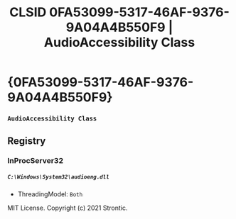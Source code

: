 ﻿---
title: "CLSID 0FA53099-5317-46AF-9376-9A04A4B550F9 | AudioAccessibility Class"
excerpt: What is COM-Object CLSID 0FA53099-5317-46AF-9376-9A04A4B550F9?
---

# {0FA53099-5317-46AF-9376-9A04A4B550F9}

### `AudioAccessibility Class`

## Registry


### InProcServer32

##### `C:\Windows\System32\audioeng.dll`
* ThreadingModel: `Both`

MIT License. Copyright (c) 2021 Strontic.


